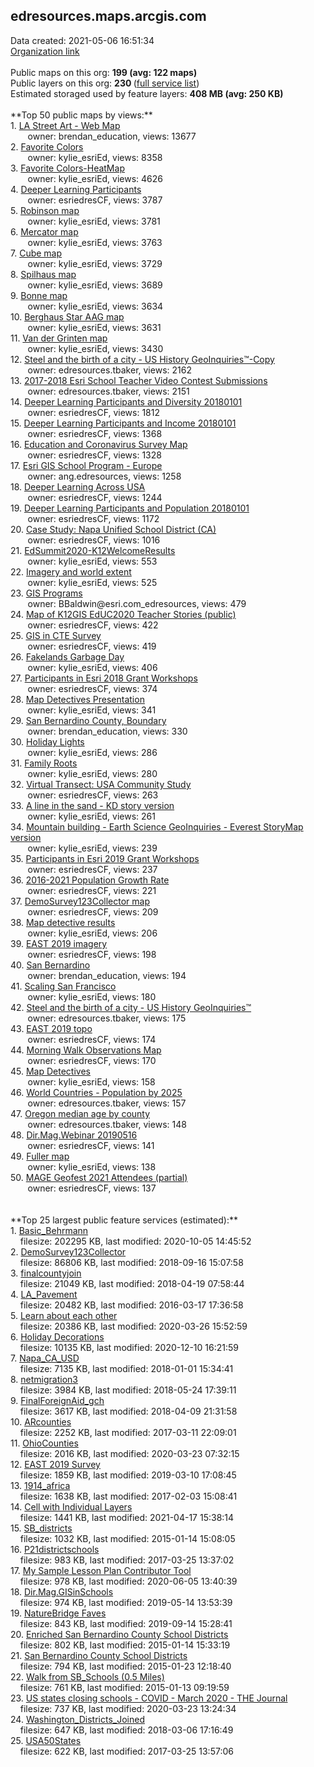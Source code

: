 <h2>edresources.maps.arcgis.com</h2> Data created: 2021-05-06 16:51:34 <br /><a target='new' href='https://edresources.maps.arcgis.com'>Organization link</a><br /><br />Public maps on this org: <b>199 (avg: 122 maps)</b><br />Public layers on this org: <b>230 </b>(<a target='new' href='https://services.arcgis.com/ixehHGhSDmBKeOyS/ArcGIS/rest/services'>full service list</a>)<br />Estimated storaged used by feature layers: <b>408 MB (avg: 250 KB)</b><br /><br />**Top 50 public maps by views:**<br />  1. <a target='new' href='https://www.arcgis.com/home/item.html?id=e2fe713d10a74bd087e4c3a321682203'>LA Street Art - Web Map</a> <br />  &nbsp;&nbsp;&nbsp;&nbsp; &nbsp;&nbsp;owner: brendan_education, views: 13677<br />  2. <a target='new' href='https://www.arcgis.com/home/item.html?id=8a55198c32a64e19a59137aa1441b1e1'>Favorite Colors</a> <br />  &nbsp;&nbsp;&nbsp;&nbsp; &nbsp;&nbsp;owner: kylie_esriEd, views: 8358<br />  3. <a target='new' href='https://www.arcgis.com/home/item.html?id=359e1491f4ae4dfbaf57d0975d226f0e'>Favorite Colors-HeatMap</a> <br />  &nbsp;&nbsp;&nbsp;&nbsp; &nbsp;&nbsp;owner: kylie_esriEd, views: 4626<br />  4. <a target='new' href='https://www.arcgis.com/home/item.html?id=86eff243227b4a3ab08b98bae8324ce0'>Deeper Learning Participants</a> <br />  &nbsp;&nbsp;&nbsp;&nbsp; &nbsp;&nbsp;owner: esriedresCF, views: 3787<br />  5. <a target='new' href='https://www.arcgis.com/home/item.html?id=97efd2a782e34cc5997384c51645fb41'>Robinson map</a> <br />  &nbsp;&nbsp;&nbsp;&nbsp; &nbsp;&nbsp;owner: kylie_esriEd, views: 3781<br />  6. <a target='new' href='https://www.arcgis.com/home/item.html?id=ed5d19c623f94d08a88e1139f23932ab'>Mercator map</a> <br />  &nbsp;&nbsp;&nbsp;&nbsp; &nbsp;&nbsp;owner: kylie_esriEd, views: 3763<br />  7. <a target='new' href='https://www.arcgis.com/home/item.html?id=51fdf46ad4204ca589760ddbe7d824ff'>Cube map</a> <br />  &nbsp;&nbsp;&nbsp;&nbsp; &nbsp;&nbsp;owner: kylie_esriEd, views: 3729<br />  8. <a target='new' href='https://www.arcgis.com/home/item.html?id=f1d03f91380543d697f04e94efea4ab5'>Spilhaus map</a> <br />  &nbsp;&nbsp;&nbsp;&nbsp; &nbsp;&nbsp;owner: kylie_esriEd, views: 3689<br />  9. <a target='new' href='https://www.arcgis.com/home/item.html?id=daecce89c3ab45e58bd547d9737574b9'>Bonne map</a> <br />  &nbsp;&nbsp;&nbsp;&nbsp; &nbsp;&nbsp;owner: kylie_esriEd, views: 3634<br />  10. <a target='new' href='https://www.arcgis.com/home/item.html?id=32a1d2d0f8d3404eacf7b82feee5e485'>Berghaus Star AAG map</a> <br />  &nbsp;&nbsp;&nbsp;&nbsp; &nbsp;&nbsp;owner: kylie_esriEd, views: 3631<br />  11. <a target='new' href='https://www.arcgis.com/home/item.html?id=1145062009704702bde139bbc2a2ebd3'>Van der Grinten map</a> <br />  &nbsp;&nbsp;&nbsp;&nbsp; &nbsp;&nbsp;owner: kylie_esriEd, views: 3430<br />  12. <a target='new' href='https://www.arcgis.com/home/item.html?id=50ceacf643af421a95c281fb5a6c7ebe'>Steel and the birth of a city  - US History GeoInquiries™-Copy</a> <br />  &nbsp;&nbsp;&nbsp;&nbsp; &nbsp;&nbsp;owner: edresources.tbaker, views: 2162<br />  13. <a target='new' href='https://www.arcgis.com/home/item.html?id=a6136f54c33746e8a7af549dedf455b4'>2017-2018 Esri School Teacher Video Contest Submissions</a> <br />  &nbsp;&nbsp;&nbsp;&nbsp; &nbsp;&nbsp;owner: edresources.tbaker, views: 2151<br />  14. <a target='new' href='https://www.arcgis.com/home/item.html?id=94b593a5a67b4a80b18e7df77ea7fd97'>Deeper Learning Participants and Diversity 20180101</a> <br />  &nbsp;&nbsp;&nbsp;&nbsp; &nbsp;&nbsp;owner: esriedresCF, views: 1812<br />  15. <a target='new' href='https://www.arcgis.com/home/item.html?id=4732209935e44695977cb95d5a0e5b1d'>Deeper Learning Participants and Income 20180101</a> <br />  &nbsp;&nbsp;&nbsp;&nbsp; &nbsp;&nbsp;owner: esriedresCF, views: 1368<br />  16. <a target='new' href='https://www.arcgis.com/home/item.html?id=820f5a6cbdee4ea89d0da33901358702'>Education and Coronavirus Survey Map</a> <br />  &nbsp;&nbsp;&nbsp;&nbsp; &nbsp;&nbsp;owner: esriedresCF, views: 1328<br />  17. <a target='new' href='https://www.arcgis.com/home/item.html?id=41cd1dc2280e4d42a45f743b30c69c51'>Esri GIS School Program - Europe</a> <br />  &nbsp;&nbsp;&nbsp;&nbsp; &nbsp;&nbsp;owner: ang.edresources, views: 1258<br />  18. <a target='new' href='https://www.arcgis.com/home/item.html?id=6a3f5739f93d4c1686423cc51892b758'>Deeper Learning Across USA</a> <br />  &nbsp;&nbsp;&nbsp;&nbsp; &nbsp;&nbsp;owner: esriedresCF, views: 1244<br />  19. <a target='new' href='https://www.arcgis.com/home/item.html?id=7cbb49e48f6e4b6abbb8e85179ca0d73'>Deeper Learning Participants and Population 20180101</a> <br />  &nbsp;&nbsp;&nbsp;&nbsp; &nbsp;&nbsp;owner: esriedresCF, views: 1172<br />  20. <a target='new' href='https://www.arcgis.com/home/item.html?id=80c440ad556a4e62b91d2da4c218421b'>Case Study: Napa Unified School District (CA)</a> <br />  &nbsp;&nbsp;&nbsp;&nbsp; &nbsp;&nbsp;owner: esriedresCF, views: 1016<br />  21. <a target='new' href='https://www.arcgis.com/home/item.html?id=cb8d210031ef4ad68bac2dd5736ede7e'>EdSummit2020-K12WelcomeResults</a> <br />  &nbsp;&nbsp;&nbsp;&nbsp; &nbsp;&nbsp;owner: kylie_esriEd, views: 553<br />  22. <a target='new' href='https://www.arcgis.com/home/item.html?id=f5495338677b4ed5bc9e460d1fd5d745'>Imagery and world extent</a> <br />  &nbsp;&nbsp;&nbsp;&nbsp; &nbsp;&nbsp;owner: kylie_esriEd, views: 525<br />  23. <a target='new' href='https://www.arcgis.com/home/item.html?id=fbfd7f426b1443b89afb00e8d072a3e1'>GIS Programs</a> <br />  &nbsp;&nbsp;&nbsp;&nbsp; &nbsp;&nbsp;owner: BBaldwin@esri.com_edresources, views: 479<br />  24. <a target='new' href='https://www.arcgis.com/home/item.html?id=2aa636ec467a45569d926c5e3f501081'>Map of K12GIS EdUC2020 Teacher Stories (public)</a> <br />  &nbsp;&nbsp;&nbsp;&nbsp; &nbsp;&nbsp;owner: esriedresCF, views: 422<br />  25. <a target='new' href='https://www.arcgis.com/home/item.html?id=695a4e9eb25d44b19260550918af0aca'>GIS in CTE Survey</a> <br />  &nbsp;&nbsp;&nbsp;&nbsp; &nbsp;&nbsp;owner: esriedresCF, views: 419<br />  26. <a target='new' href='https://www.arcgis.com/home/item.html?id=ae94ab91570c4f60b2160701765a77c5'>Fakelands Garbage Day</a> <br />  &nbsp;&nbsp;&nbsp;&nbsp; &nbsp;&nbsp;owner: kylie_esriEd, views: 406<br />  27. <a target='new' href='https://www.arcgis.com/home/item.html?id=c73a82cec57346e9af55e1ac3ed6c5c1'>Participants in Esri 2018 Grant Workshops</a> <br />  &nbsp;&nbsp;&nbsp;&nbsp; &nbsp;&nbsp;owner: esriedresCF, views: 374<br />  28. <a target='new' href='https://www.arcgis.com/home/item.html?id=16c35face1e84dd7a93193a470e88cb3'>Map Detectives Presentation</a> <br />  &nbsp;&nbsp;&nbsp;&nbsp; &nbsp;&nbsp;owner: kylie_esriEd, views: 341<br />  29. <a target='new' href='https://www.arcgis.com/home/item.html?id=ae8a54ae4c6946fd92844ad7ddec731a'>San Bernardino County, Boundary</a> <br />  &nbsp;&nbsp;&nbsp;&nbsp; &nbsp;&nbsp;owner: brendan_education, views: 330<br />  30. <a target='new' href='https://www.arcgis.com/home/item.html?id=e06d06472dd64b37aeea8c56de4bbdf0'>Holiday Lights</a> <br />  &nbsp;&nbsp;&nbsp;&nbsp; &nbsp;&nbsp;owner: kylie_esriEd, views: 286<br />  31. <a target='new' href='https://www.arcgis.com/home/item.html?id=dfbb04c38b414918b3417a8ee0f09137'>Family Roots </a> <br />  &nbsp;&nbsp;&nbsp;&nbsp; &nbsp;&nbsp;owner: kylie_esriEd, views: 280<br />  32. <a target='new' href='https://www.arcgis.com/home/item.html?id=6f6d32459e2b4eab816cbdf406c5b258'>Virtual Transect: USA Community Study</a> <br />  &nbsp;&nbsp;&nbsp;&nbsp; &nbsp;&nbsp;owner: esriedresCF, views: 263<br />  33. <a target='new' href='https://www.arcgis.com/home/item.html?id=63ef71e5753148e2a24b4037804c4629'>A line in the sand - KD story version</a> <br />  &nbsp;&nbsp;&nbsp;&nbsp; &nbsp;&nbsp;owner: kylie_esriEd, views: 261<br />  34. <a target='new' href='https://www.arcgis.com/home/item.html?id=dfe00ac03ee148c5bbaf46d715cfc578'>Mountain building - Earth Science GeoInquiries  - Everest StoryMap version</a> <br />  &nbsp;&nbsp;&nbsp;&nbsp; &nbsp;&nbsp;owner: kylie_esriEd, views: 239<br />  35. <a target='new' href='https://www.arcgis.com/home/item.html?id=812c3918c9ec4819a23fe0805ffd0e46'>Participants in Esri 2019 Grant Workshops</a> <br />  &nbsp;&nbsp;&nbsp;&nbsp; &nbsp;&nbsp;owner: esriedresCF, views: 237<br />  36. <a target='new' href='https://www.arcgis.com/home/item.html?id=d8a84a4527ad44febab23c0eff57eaf5'>2016-2021 Population Growth Rate</a> <br />  &nbsp;&nbsp;&nbsp;&nbsp; &nbsp;&nbsp;owner: esriedresCF, views: 221<br />  37. <a target='new' href='https://www.arcgis.com/home/item.html?id=ae46d75675c347f4ba26a68a9f49f706'>DemoSurvey123Collector map</a> <br />  &nbsp;&nbsp;&nbsp;&nbsp; &nbsp;&nbsp;owner: esriedresCF, views: 209<br />  38. <a target='new' href='https://www.arcgis.com/home/item.html?id=081c45d5b2984d6989c4db8aa29efe9a'>Map detective results</a> <br />  &nbsp;&nbsp;&nbsp;&nbsp; &nbsp;&nbsp;owner: kylie_esriEd, views: 206<br />  39. <a target='new' href='https://www.arcgis.com/home/item.html?id=566bed0bbf7a4cd18650df69e855c261'>EAST 2019 imagery</a> <br />  &nbsp;&nbsp;&nbsp;&nbsp; &nbsp;&nbsp;owner: esriedresCF, views: 198<br />  40. <a target='new' href='https://www.arcgis.com/home/item.html?id=0f5ea03fe50b46a8921d759da16f8f3c'>San Bernardino</a> <br />  &nbsp;&nbsp;&nbsp;&nbsp; &nbsp;&nbsp;owner: brendan_education, views: 194<br />  41. <a target='new' href='https://www.arcgis.com/home/item.html?id=a4aae02db6db4b95b38e306e407c0d0e'>Scaling San Francisco</a> <br />  &nbsp;&nbsp;&nbsp;&nbsp; &nbsp;&nbsp;owner: kylie_esriEd, views: 180<br />  42. <a target='new' href='https://www.arcgis.com/home/item.html?id=8a2ae66b8f6743f9bff8985248b387e3'>Steel and the birth of a city  - US History GeoInquiries™</a> <br />  &nbsp;&nbsp;&nbsp;&nbsp; &nbsp;&nbsp;owner: edresources.tbaker, views: 175<br />  43. <a target='new' href='https://www.arcgis.com/home/item.html?id=5e4b4e194b324c7aa09703bad708400e'>EAST 2019 topo</a> <br />  &nbsp;&nbsp;&nbsp;&nbsp; &nbsp;&nbsp;owner: esriedresCF, views: 174<br />  44. <a target='new' href='https://www.arcgis.com/home/item.html?id=aa12a3c615874a2fb621c657faf2b1b6'>Morning Walk Observations Map</a> <br />  &nbsp;&nbsp;&nbsp;&nbsp; &nbsp;&nbsp;owner: esriedresCF, views: 170<br />  45. <a target='new' href='https://www.arcgis.com/home/item.html?id=44d04afe7db04cbc96cfb4f535d73f0a'>Map Detectives</a> <br />  &nbsp;&nbsp;&nbsp;&nbsp; &nbsp;&nbsp;owner: kylie_esriEd, views: 158<br />  46. <a target='new' href='https://www.arcgis.com/home/item.html?id=0a392a7f383041289da28c541bd1b749'>World Countries - Population by 2025</a> <br />  &nbsp;&nbsp;&nbsp;&nbsp; &nbsp;&nbsp;owner: edresources.tbaker, views: 157<br />  47. <a target='new' href='https://www.arcgis.com/home/item.html?id=6df75440eb3d4e3da8efaa5b9b8451ec'>Oregon median age by county</a> <br />  &nbsp;&nbsp;&nbsp;&nbsp; &nbsp;&nbsp;owner: edresources.tbaker, views: 148<br />  48. <a target='new' href='https://www.arcgis.com/home/item.html?id=0b283d919eb2407eb10122729dde64a3'>Dir.Mag.Webinar 20190516</a> <br />  &nbsp;&nbsp;&nbsp;&nbsp; &nbsp;&nbsp;owner: esriedresCF, views: 141<br />  49. <a target='new' href='https://www.arcgis.com/home/item.html?id=22d1524dde5f4e5b9670545f5b853517'>Fuller map</a> <br />  &nbsp;&nbsp;&nbsp;&nbsp; &nbsp;&nbsp;owner: kylie_esriEd, views: 138<br />  50. <a target='new' href='https://www.arcgis.com/home/item.html?id=2e56a904a4e2424caf4e0d8466bcf8e6'>MAGE Geofest 2021 Attendees (partial)</a> <br />  &nbsp;&nbsp;&nbsp;&nbsp; &nbsp;&nbsp;owner: esriedresCF, views: 137<br /><br /><br />**Top 25 largest public feature services (estimated):**<br /> 1. <a target='new' href='https://www.arcgis.com/home/item.html?id=b2e39e11ab8641d8a5437be87cf55ada'>Basic_Behrmann</a><br /> &nbsp;&nbsp;&nbsp;&nbsp;filesize: 202295 KB, last modified: 2020-10-05 14:45:52<br /> 2. <a target='new' href='https://www.arcgis.com/home/item.html?id=038aff3e7d684f5db490869bbee6b29f'>DemoSurvey123Collector</a><br /> &nbsp;&nbsp;&nbsp;&nbsp;filesize: 86806 KB, last modified: 2018-09-16 15:07:58<br /> 3. <a target='new' href='https://www.arcgis.com/home/item.html?id=ced532f55edb4039b312c9e32e0ea73c'>finalcountyjoin</a><br /> &nbsp;&nbsp;&nbsp;&nbsp;filesize: 21049 KB, last modified: 2018-04-19 07:58:44<br /> 4. <a target='new' href='https://www.arcgis.com/home/item.html?id=af1b2af4d9e4460db1877b3b6d3787bd'>LA_Pavement</a><br /> &nbsp;&nbsp;&nbsp;&nbsp;filesize: 20482 KB, last modified: 2016-03-17 17:36:58<br /> 5. <a target='new' href='https://www.arcgis.com/home/item.html?id=e99a2fb1d7d842c3b3ef6f29e1f9a256'>Learn about each other</a><br /> &nbsp;&nbsp;&nbsp;&nbsp;filesize: 20386 KB, last modified: 2020-03-26 15:52:59<br /> 6. <a target='new' href='https://www.arcgis.com/home/item.html?id=6c3127af123244c5b1ca1a865cf77893'>Holiday Decorations</a><br /> &nbsp;&nbsp;&nbsp;&nbsp;filesize: 10135 KB, last modified: 2020-12-10 16:21:59<br /> 7. <a target='new' href='https://www.arcgis.com/home/item.html?id=e485fe7b2e7a46dab4cf0e693e746e4a'>Napa_CA_USD</a><br /> &nbsp;&nbsp;&nbsp;&nbsp;filesize: 7135 KB, last modified: 2018-01-01 15:34:41<br /> 8. <a target='new' href='https://www.arcgis.com/home/item.html?id=9a653e66d93140d2a92766d5ddd25259'>netmigration3</a><br /> &nbsp;&nbsp;&nbsp;&nbsp;filesize: 3984 KB, last modified: 2018-05-24 17:39:11<br /> 9. <a target='new' href='https://www.arcgis.com/home/item.html?id=9ab1bc546d68483899441a1b231a6e20'>FinalForeignAid_gch</a><br /> &nbsp;&nbsp;&nbsp;&nbsp;filesize: 3617 KB, last modified: 2018-04-09 21:31:58<br /> 10. <a target='new' href='https://www.arcgis.com/home/item.html?id=c89419d69dda40dcaad892d6725d4a55'>ARcounties</a><br /> &nbsp;&nbsp;&nbsp;&nbsp;filesize: 2252 KB, last modified: 2017-03-11 22:09:01<br /> 11. <a target='new' href='https://www.arcgis.com/home/item.html?id=2337ad4f9c8d402f9f1b15d188fea389'>OhioCounties</a><br /> &nbsp;&nbsp;&nbsp;&nbsp;filesize: 2016 KB, last modified: 2020-03-23 07:32:15<br /> 12. <a target='new' href='https://www.arcgis.com/home/item.html?id=e6042c1ad3334d93ac134e6c683806d3'>EAST 2019 Survey</a><br /> &nbsp;&nbsp;&nbsp;&nbsp;filesize: 1859 KB, last modified: 2019-03-10 17:08:45<br /> 13. <a target='new' href='https://www.arcgis.com/home/item.html?id=0df533b27a044bdf992e4cd251c08bfa'>1914_africa</a><br /> &nbsp;&nbsp;&nbsp;&nbsp;filesize: 1638 KB, last modified: 2017-02-03 15:08:41<br /> 14. <a target='new' href='https://www.arcgis.com/home/item.html?id=d2ff19c632dc4a6b9fab20bb7a6ccc4f'>Cell with Individual Layers</a><br /> &nbsp;&nbsp;&nbsp;&nbsp;filesize: 1441 KB, last modified: 2021-04-17 15:38:14<br /> 15. <a target='new' href='https://www.arcgis.com/home/item.html?id=6b3c45eb5b3141d4a720786a2132febb'>SB_districts</a><br /> &nbsp;&nbsp;&nbsp;&nbsp;filesize: 1032 KB, last modified: 2015-01-14 15:08:05<br /> 16. <a target='new' href='https://www.arcgis.com/home/item.html?id=441a4bb19d7a49a0a1c95d2082dbf93b'>P21districtschools</a><br /> &nbsp;&nbsp;&nbsp;&nbsp;filesize: 983 KB, last modified: 2017-03-25 13:37:02<br /> 17. <a target='new' href='https://www.arcgis.com/home/item.html?id=73573ec9bb97487cb095d80c4deaf8e6'>My Sample Lesson Plan Contributor Tool</a><br /> &nbsp;&nbsp;&nbsp;&nbsp;filesize: 978 KB, last modified: 2020-06-05 13:40:39<br /> 18. <a target='new' href='https://www.arcgis.com/home/item.html?id=8d7af64c3db44bbe90495d3c8c85d2ca'>Dir.Mag.GISinSchools</a><br /> &nbsp;&nbsp;&nbsp;&nbsp;filesize: 974 KB, last modified: 2019-05-14 13:53:39<br /> 19. <a target='new' href='https://www.arcgis.com/home/item.html?id=c35de7e574fa4932b259d07b657f19cc'>NatureBridge Faves</a><br /> &nbsp;&nbsp;&nbsp;&nbsp;filesize: 843 KB, last modified: 2019-09-14 15:28:41<br /> 20. <a target='new' href='https://www.arcgis.com/home/item.html?id=1ca67f61c86a4acfa54ba673bea2405f'>Enriched San Bernardino County School Districts</a><br /> &nbsp;&nbsp;&nbsp;&nbsp;filesize: 802 KB, last modified: 2015-01-14 15:33:19<br /> 21. <a target='new' href='https://www.arcgis.com/home/item.html?id=609b7846f1814014aed2ccd7af9cd248'>San Bernardino County School Districts</a><br /> &nbsp;&nbsp;&nbsp;&nbsp;filesize: 794 KB, last modified: 2015-01-23 12:18:40<br /> 22. <a target='new' href='https://www.arcgis.com/home/item.html?id=0f2a46b4b9834eed968985182ae2c1c6'>Walk from SB_Schools (0.5 Miles)</a><br /> &nbsp;&nbsp;&nbsp;&nbsp;filesize: 761 KB, last modified: 2015-01-13 09:19:59<br /> 23. <a target='new' href='https://www.arcgis.com/home/item.html?id=5e3e07494d8347b29e6751e0c25dcc7a'>US states closing schools - COVID - March 2020 - THE Journal</a><br /> &nbsp;&nbsp;&nbsp;&nbsp;filesize: 737 KB, last modified: 2020-03-23 13:24:34<br /> 24. <a target='new' href='https://www.arcgis.com/home/item.html?id=b0a46f53a3dd44fd8b3d7f8eb41b821b'>Washington_Districts_Joined</a><br /> &nbsp;&nbsp;&nbsp;&nbsp;filesize: 647 KB, last modified: 2018-03-06 17:16:49<br /> 25. <a target='new' href='https://www.arcgis.com/home/item.html?id=cae8d4de90fc43f2989ea226224422fe'>USA50States</a><br /> &nbsp;&nbsp;&nbsp;&nbsp;filesize: 622 KB, last modified: 2017-03-25 13:57:06<br />